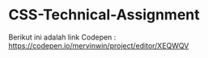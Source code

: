# CSS-Technical-Assignment

Berikut ini adalah link Codepen :
https://codepen.io/mervinwin/project/editor/XEQWQV
